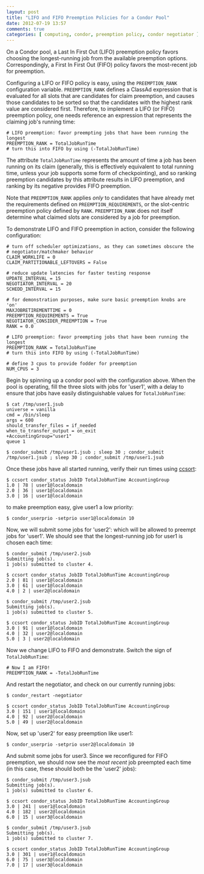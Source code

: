 ```yaml
---
layout: post
title: "LIFO and FIFO Preemption Policies for a Condor Pool"
date: 2012-07-19 13:57
comments: true
categories: [ computing, condor, preemption policy, condor negotiator ]
---
```


On a Condor pool, a Last In First Out (LIFO) preemption policy favors choosing the longest-running job from the available preemption options.  Correspondingly, a First In First Out (FIFO) policy favors the most-recent job for preemption.  

Configuring a LIFO or FIFO policy is easy, using the `PREEMPTION_RANK` configuration variable.  `PREEMPTION_RANK` defines a ClassAd expression that is evaluated for all slots that are candidates for claim preemption, and causes those candidates to be sorted so that the candidates with the highest rank value are considered first.   Therefore, to implement a LIFO (or FIFO) preemption policy, one needs reference an expression that represents the claiming job's running time:

    # LIFO preemption: favor preempting jobs that have been running the longest
    PREEMPTION_RANK = TotalJobRunTime
    # turn this into FIFO by using (-TotalJobRunTime)

The attribute `TotalJobRunTime` represents the amount of time a job has been running on its claim (generally, this is effectively equivalent to total running time, unless your job supports some form of checkpointing), and so ranking preemption candidates by this attribute results in LIFO preemption, and ranking by its negative provides FIFO preemption.

Note that `PREEMPTION_RANK` applies _only_ to candidates that have already met the requirements defined on `PREEMPTION_REQUIREMENTS`, or the slot-centric preemption policy defined by `RANK`.  `PREEMPTION_RANK` does not itself determine what claimed slots are considered by a job for preemption.

To demonstrate LIFO and FIFO preemption in action, consider the following configuration:

    # turn off scheduler optimizations, as they can sometimes obscure the
    # negotiator/matchmaker behavior
    CLAIM_WORKLIFE = 0
    CLAIM_PARTITIONABLE_LEFTOVERS = False
    
    # reduce update latencies for faster testing response
    UPDATE_INTERVAL = 15
    NEGOTIATOR_INTERVAL = 20
    SCHEDD_INTERVAL = 15
    
    # for demonstration purposes, make sure basic preemption knobs are 'on'
    MAXJOBRETIREMENTTIME = 0
    PREEMPTION_REQUIREMENTS = True
    NEGOTIATOR_CONSIDER_PREEMPTION = True
    RANK = 0.0
    
    # LIFO preemption: favor preempting jobs that have been running the longest
    PREEMPTION_RANK = TotalJobRunTime
    # turn this into FIFO by using (-TotalJobRunTime)
    
    # define 3 cpus to provide fodder for preemption
    NUM_CPUS = 3

Begin by spinning up a condor pool with the configuration above.  When the pool is operating, fill the three slots with jobs for 'user1', with a delay to ensure that jobs have easily distinguishable values for `TotalJobRunTime`:

    $ cat /tmp/user1.jsub 
    universe = vanilla
    cmd = /bin/sleep
    args = 600
    should_transfer_files = if_needed
    when_to_transfer_output = on_exit
    +AccountingGroup="user1"
    queue 1
    
    $ condor_submit /tmp/user1.jsub ; sleep 30 ; condor_submit /tmp/user1.jsub ; sleep 30 ; condor_submit /tmp/user1.jsub

Once these jobs have all started running, verify their run times using [ccsort](http://erikerlandson.github.com/blog/2012/06/29/easy-histograms-and-tables-from-condor-jobs-and-slots/):

    $ ccsort condor_status JobID TotalJobRunTime AccountingGroup
    1.0 | 78 | user1@localdomain
    2.0 | 36 | user1@localdomain
    3.0 | 16 | user1@localdomain

to make preemption easy, give user1 a low priority:

    $ condor_userprio -setprio user1@localdomain 10

Now, we will submit some jobs for 'user2': which will be allowed to preempt jobs for 'user1'.  We should see that the longest-running job for user1 is chosen each time:
 
    $ condor_submit /tmp/user2.jsub
    Submitting job(s).
    1 job(s) submitted to cluster 4.
    
    $ ccsort condor_status JobID TotalJobRunTime AccountingGroup
    2.0 | 81 | user1@localdomain
    3.0 | 61 | user1@localdomain
    4.0 | 2 | user2@localdomain
    
    $ condor_submit /tmp/user2.jsub
    Submitting job(s).
    1 job(s) submitted to cluster 5.
    
    $ ccsort condor_status JobID TotalJobRunTime AccountingGroup
    3.0 | 91 | user1@localdomain
    4.0 | 32 | user2@localdomain
    5.0 | 3 | user2@localdomain


Now we change LIFO to FIFO and demonstrate.  Switch the sign of `TotalJobRunTime`:

    # Now I am FIFO!
    PREEMPTION_RANK = -TotalJobRunTime

And restart the negotiator, and check on our currently running jobs:

    $ condor_restart -negotiator
    
    $ ccsort condor_status JobID TotalJobRunTime AccountingGroup
    3.0 | 151 | user1@localdomain
    4.0 | 92 | user2@localdomain
    5.0 | 49 | user2@localdomain

Now, set up 'user2' for easy preemption like user1:

    $ condor_userprio -setprio user2@localdomain 10

And submit some jobs for user3.  Since we reconfigured for FIFO preemption, we should now see the _most recent_ job preempted each time (in this case, these should both be the 'user2' jobs):

    $ condor_submit /tmp/user3.jsub
    Submitting job(s).
    1 job(s) submitted to cluster 6.
    
    $ ccsort condor_status JobID TotalJobRunTime AccountingGroup
    3.0 | 241 | user1@localdomain
    4.0 | 182 | user2@localdomain
    6.0 | 15 | user3@localdomain
    
    $ condor_submit /tmp/user3.jsub
    Submitting job(s).
    1 job(s) submitted to cluster 7.
    
    $ ccsort condor_status JobID TotalJobRunTime AccountingGroup
    3.0 | 301 | user1@localdomain
    6.0 | 75 | user3@localdomain
    7.0 | 17 | user3@localdomain
